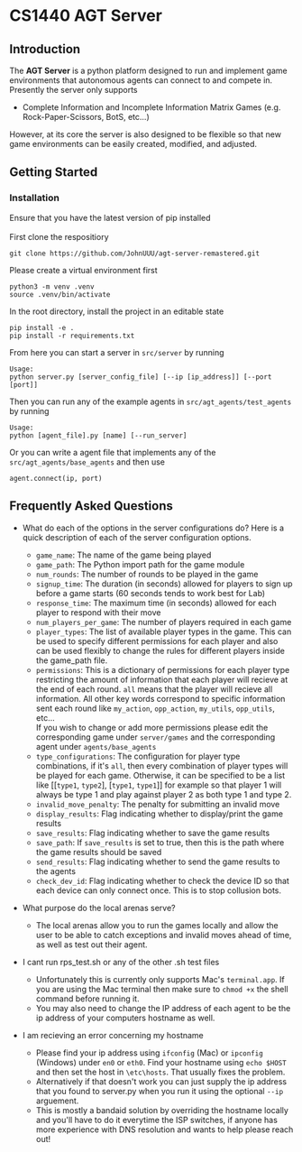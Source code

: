 # **CS1440 AGT Server**
## **Introduction**
The **AGT Server** is a python platform designed to run and implement game environments that autonomous agents can connect to and compete in. Presently the server only supports 
- Complete Information and Incomplete Information Matrix Games (e.g. Rock-Paper-Scissors, BotS, etc...)

However, at its core the server is also designed to be flexible so that new game environments can be easily created, modified, and adjusted.

## **Getting Started**
### **Installation** 
Ensure that you have the latest version of pip installed <br> <br>
First clone the respositiory 
```
git clone https://github.com/JohnUUU/agt-server-remastered.git
```
Please create a virtual environment first 
```
python3 -m venv .venv
source .venv/bin/activate
```
In the root directory, install the project in an editable state
```
pip install -e .
pip install -r requirements.txt 
```
From here you can start a server in `src/server` by running 
```
Usage: 
python server.py [server_config_file] [--ip [ip_address]] [--port [port]]
```
Then you can run any of the example agents in `src/agt_agents/test_agents` by running 
```
Usage: 
python [agent_file].py [name] [--run_server]
```
Or you can write a agent file that implements any of the `src/agt_agents/base_agents` and then use 
```
agent.connect(ip, port)
```


## **Frequently Asked Questions**
- What do each of the options in the server configurations do? 
Here is a quick description of each of the server configuration options.
    - `game_name`: The name of the game being played 
    - `game_path`: The Python import path for the game module 
    - `num_rounds`: The number of rounds to be played in the game 
    - `signup_time`: The duration (in seconds) allowed for players to sign up before a game starts (60 seconds tends to work best for Lab) 
    - `response_time`: The maximum time (in seconds) allowed for each player to respond with their move
    - `num_players_per_game`: The number of players required in each game
    - `player_types`: The list of available player types in the game. This can be used to specify different permissions for each player and also can be used flexibly to change the rules for different players inside the game_path file. 
    - `permissions`: This is a dictionary of permissions for each player type restricting the amount of information that each player will recieve at the end of each round. `all` means that the player will recieve all information. All other key words correspond to specific information sent each round like `my_action`, `opp_action`,  `my_utils`, `opp_utils`, etc... <br>
    If you wish to change or add more permissions please edit the corresponding game under `server/games` and the corresponding agent under `agents/base_agents`
    - `type_configurations`: The configuration for player type combinations, if it's `all`, then every combination of player types will be played for each game. Otherwise, it can be specified to be a list like [[`type1`, `type2`], [`type1`, `type1`]] for example so that player 1 will always be type 1 and play against player 2 as both type 1 and type 2. 
    - `invalid_move_penalty`: The penalty for submitting an invalid move
    - `display_results`: Flag indicating whether to display/print the game results
    - `save_results`: Flag indicating whether to save the game results
    - `save_path`: If `save_results` is set to true, then this is the path where the game results should be saved
    - `send_results`:  Flag indicating whether to send the game results to the agents
    - `check_dev_id`:  Flag indicating whether to check the device ID so that each device can only connect once. This is to stop collusion bots. 

- What purpose do the local arenas serve? 
    - The local arenas allow you to run the games locally and allow the user to be able to catch exceptions and invalid moves ahead of time, as well as test out their agent. 
    <!---
    [TODO]: If you do add handin mode make sure to add a blurb about it here
    - Add a note about how in handin mode if you timeout 10 times in a row then you will be disqualified due to the increased number of rounds played and how a single delay agent could cause it to take upwards of 3+ hours
    --->

<!---
    [TODO]: If you do add handin mode make sure to add the handin config information here
--->
- I cant run rps_test.sh or any of the other .sh test files
    - Unfortunately this is currently only supports Mac's `terminal.app`. If you are using the Mac terminal then make sure to `chmod +x` the shell command before running it. 
    - You may also need to change the IP address of each agent to be the ip address of your computers hostname as well. 

- I am recieving an error concerning my hostname
    - Please find your ip address using `ifconfig` (Mac) or `ipconfig` (Windows) under `en0` or `eth0`. Find your hostname using `echo $HOST` and then set the host in `\etc\hosts`. That usually fixes the problem. 
    - Alternatively if that doesn't work you can just supply the ip address that you found to server.py when you run it using the optional `--ip` arguement. 
    - This is mostly a bandaid solution by overriding the hostname locally and you'll have to do it everytime the ISP switches, if anyone has more experience with DNS resolution and wants to help please reach out!

